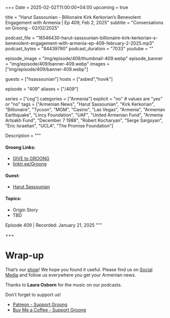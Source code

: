 +++
Date = 2025-02-02T11:00:00+04:00
upcoming = true

title = "Harut Sassounian - Billionaire Kirk Kerkorian’s Benevolent Engagement with Armenia | Ep 409, Feb 2, 2025"
subtitle = "Conversations on Groong - 02/02/2025"

podcast_file = "16546430-harut-sassounian-billionaire-kirk-kerkorian-s-benevolent-engagement-with-armenia-ep-409-february-2-2025.mp3"
podcast_bytes = "84439790"
podcast_duration = "7033"
youtube = ""

episode_image = "img/episode/409/thumbnail-409.webp"
episode_banner = "img/episode/409/banner-409.webp"
images = ["img/episode/409/banner-409.webp"]

guests = ["hsassounian"]
hosts = ["asbed","hovik"]

episode = "409"
aliases = ["/409"]

series = ["cog"]
categories = ["Armenia"]
explicit = "no" # values are "yes" or "no"
tags = ["Armenian News", "Harut Sassounian", "Kirk Kerkorian", "Billionaire", "Tycoon", "MGM", "Casino", "Las Vegas", "Armenia", "Armenian Earthquake", "Lincy Foundation", "UAF", "United Armenian Fund", "Armenia Artsakh Fund", "December 7 1988", "Robert Kocharyan", "Serge Sargsyan", "Eric Israelian", "UCLA", "The Promise Foundation"]

Description = """

#### Groong Links:
* [GIVE to GROONG](https://podcasts.groong.org/donate)
* [linktr.ee/Groong](https://linktr.ee/groong)

#### Guest:
* [Harut Sassounian](/guest/hsassounian)

#### Topics:
* Origin Story
* TBD


Episode 409 | Recorded: January 21, 2025
"""

+++



# Wrap-up

That’s our [show](https://podcasts.groong.org/)! We hope you found it useful. Please find us on [Social Media](https://linktr.ee/groong) and follow us everywhere you get your Armenian news.

Thanks to **Laura Osborn** for the music on our podcasts.

Don't forget to support us!
* [Patreon - Support Groong](https://www.patreon.com/ann_groong)
* [Buy Me a Coffee - Support Groong](https://www.buymeacoffee.com/groong)
